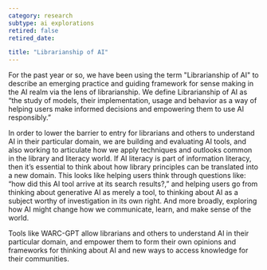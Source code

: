 ```yaml
---
category: research
subtype: ai explorations
retired: false
retired_date:

title: "Librarianship of AI"
---
```


For the past year or so, we have been using the term "Librarianship of AI" to describe an emerging practice and guiding framework for sense making in the AI realm via the lens of librarianship. We define Librarianship of AI as “the study of models, their implementation, usage and behavior as a way of helping users make informed decisions and empowering them to use AI responsibly.”

In order to lower the barrier to entry for librarians and others to understand AI in their particular domain, we are building and evaluating AI tools, and also working to articulate how we apply techniques and outlooks common in the library and literacy world. If AI literacy is part of information literacy, then it’s essential to think about how library principles can be translated into a new domain. This looks like helping users think through questions like: “how did this AI tool arrive at its search results?,” and helping users go from thinking about generative AI as merely a tool, to thinking about AI as a subject worthy of investigation in its own right. And more broadly, exploring how AI might change how we communicate, learn, and make sense of the world.

Tools like WARC-GPT allow librarians and others to understand AI in their particular domain, and empower them to form their own opinions and frameworks for thinking about AI and new ways to access knowledge for their communities.

